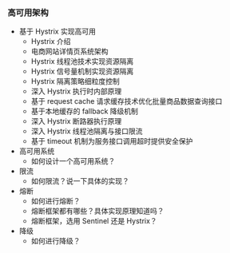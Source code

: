 ### 高可用架构

- 基于 Hystrix 实现高可用
    - Hystrix 介绍
    - 电商网站详情页系统架构
    - Hystrix 线程池技术实现资源隔离
    - Hystrix 信号量机制实现资源隔离
    - Hystrix 隔离策略细粒度控制
    - 深入 Hystrix 执行时内部原理
    - 基于 request cache 请求缓存技术优化批量商品数据查询接口
    - 基于本地缓存的 fallback 降级机制
    - 深入 Hystrix 断路器执行原理
    - 深入 Hystrix 线程池隔离与接口限流
    - 基于 timeout 机制为服务接口调用超时提供安全保护
- 高可用系统
    - 如何设计一个高可用系统？
- 限流
    - 如何限流？说一下具体的实现？
- 熔断
    - 如何进行熔断？
    - 熔断框架都有哪些？具体实现原理知道吗？
    - 熔断框架，选用 Sentinel 还是 Hystrix？
- 降级
    - 如何进行降级？